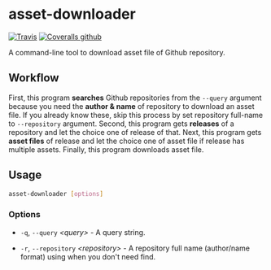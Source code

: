# asset-downloader

[![Travis](https://img.shields.io/travis/alice1017/asset-downloader?logo=travis)](https://travis-ci.org/github/alice1017/asset-downloader)
[![Coveralls github](https://img.shields.io/coveralls/github/alice1017/asset-downloader?logo=coveralls)](https://coveralls.io/github/alice1017/asset-downloader)

A command-line tool to download asset file of Github repository.

## Workflow

First, this program **searches** Github repositories from the `--query` argument because you need the **author & name** of repository to download an asset file. If you already know these, skip this process by set repository full-name to `--repository` argument.
Second, this program gets **releases** of a repository and let the choice one of release of that.
Next, this program gets **asset files** of release and let the choice one of asset file if release has multiple assets.
Finally, this program downloads asset file.

## Usage

```sh
asset-downloader [options]
```

### Options

- `-q`, `--query` *\<query\>* - A query string.

- `-r`, `--repository` *\<repository\>* - A repository full name (author/name format) using when you don't need find.
